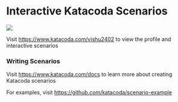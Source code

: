 # Interactive Katacoda Scenarios

[![](http://shields.katacoda.com/katacoda/vishu2402/count.svg)](https://www.katacoda.com/vishu2402 "Get your profile on Katacoda.com")

Visit https://www.katacoda.com/vishu2402 to view the profile and interactive scenarios

### Writing Scenarios
Visit https://www.katacoda.com/docs to learn more about creating Katacoda scenarios

For examples, visit https://github.com/katacoda/scenario-example

